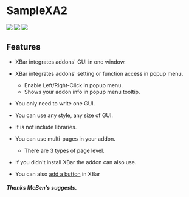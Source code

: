 # SampleXA2

![](https://media.forgecdn.net/attachments/145/469/One_Page_Sample_-_GUI.png)
![](https://media.forgecdn.net/attachments/145/471/Two_Pages_Sample_-_GUI.png)
![](https://media.forgecdn.net/attachments/145/472/Popup.png)

## Features

-   XBar integrates addons' GUI in one window.
-   XBar integrates addons' setting or function access in popup menu.
    -   Enable Left/Right-Click in popup menu.
    -   Shows your addon info in popup menu tooltip.

-   You only need to write one GUI.
-   You can use any style, any size of GUI.
-   It is not include libraries.
-   You can use multi-pages in your addon.
    -   There are 3 types of page level.

-   If you didn't install XBar the addon can also use.
-   You can also [add a button](http://www.curse.com/addons/rom/sample-xbar-button) in XBar

  
##### Thanks McBen's suggests.
